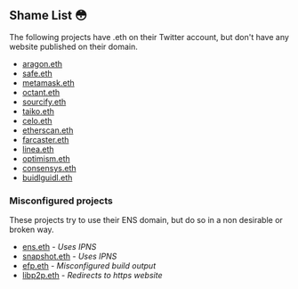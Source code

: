 ## Shame List 😳

The following projects have .eth on their Twitter account, but don't have any website published on their domain.


 - [aragon.eth](https://x.com/AragonProject)
 - [safe.eth](https://x.com/safe)
 - [metamask.eth](https://x.com/MetaMask)
 - [octant.eth](https://x.com/OctantApp)
 - [sourcify.eth](https://x.com/SourcifyEth)
 - [taiko.eth](https://x.com/taikoxyz)
 - [celo.eth](https://x.com/Celo)
 - [etherscan.eth](https://x.com/etherscan)
 - [farcaster.eth](https://x.com/farcaster_xyz)
 - [linea.eth](https://x.com/LineaBuild)
 - [optimism.eth](https://x.com/Optimism)
 - [consensys.eth](https://x.com/Consensys)
 - [buidlguidl.eth](https://x.com/buidlguidl)


 ### Misconfigured projects

 These projects try to use their ENS domain, but do so in a non desirable or broken way.

 - [ens.eth](https://x.com/ensdomains) - *Uses IPNS*
 - [snapshot.eth](https://x.com/SnapshotLabs) - *Uses IPNS*
 - [efp.eth](https://x.com/efp) - *Misconfigured build output*
 - [libp2p.eth](https://x.com/libp2p) - *Redirects to https website*